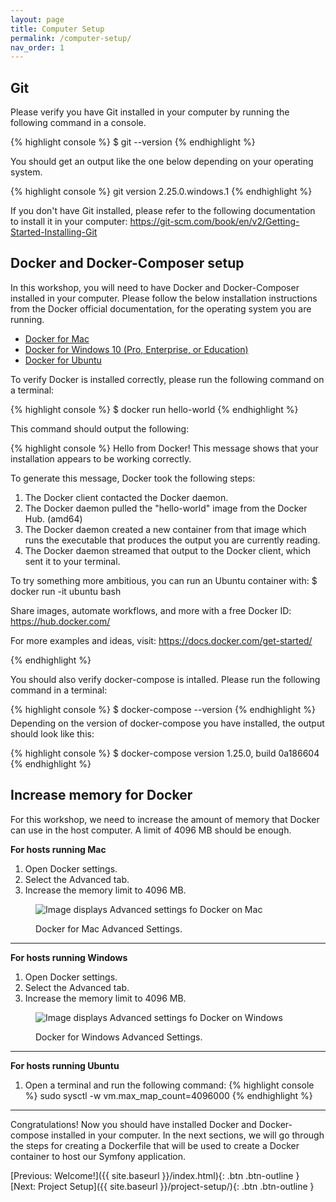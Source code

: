 ```yaml
---
layout: page
title: Computer Setup
permalink: /computer-setup/
nav_order: 1
---
```


## Git

<p>Please verify you have Git installed in your computer by running the following command in a console.</p>

{% highlight console %}
$ git --version
{% endhighlight %}

<p>You should get an output like the one below depending on your operating system.</p>

{% highlight console %}
git version 2.25.0.windows.1
{% endhighlight %}

<p>If you don't have Git installed, please refer to the following documentation to install it in your computer:
<a href="https://git-scm.com/book/en/v2/Getting-Started-Installing-Git" target="_blank">https://git-scm.com/book/en/v2/Getting-Started-Installing-Git</a>
</p>


## Docker and Docker-Composer setup
In this workshop, you will need to have Docker and Docker-Composer installed in your computer. 
Please follow the below installation instructions from the Docker official documentation, for the operating system you are running.

<ul>
    <li>
        <a href="https://docs.docker.com/docker-for-mac/install" target="_blank">Docker for Mac</a>
    </li>
    <li>
        <a href="https://docs.docker.com/docker-for-windows/install" target="_blank">Docker for Windows 10 (Pro, Enterprise, or Education)</a>
    </li>
    <li>
        <a href="https://docs.docker.com/install/linux/docker-ce/ubuntu" target="_blank">Docker for Ubuntu</a>
    </li>
</ul>

To verify Docker is installed correctly, please run the following command on a terminal: 

{% highlight console %}
$ docker run hello-world
{% endhighlight %}

<p style="margin-top: 5px">This command should output the following:</p>

{% highlight console %}
Hello from Docker!
This message shows that your installation appears to be working correctly.

To generate this message, Docker took the following steps:
 1. The Docker client contacted the Docker daemon.
 2. The Docker daemon pulled the "hello-world" image from the Docker Hub.
    (amd64)
 3. The Docker daemon created a new container from that image which runs the
    executable that produces the output you are currently reading.
 4. The Docker daemon streamed that output to the Docker client, which sent it
    to your terminal.

To try something more ambitious, you can run an Ubuntu container with:
 $ docker run -it ubuntu bash

Share images, automate workflows, and more with a free Docker ID:
 https://hub.docker.com/

For more examples and ideas, visit:
 https://docs.docker.com/get-started/

{% endhighlight %}

<p style="margin-top: 5px">You should also verify docker-compose is intalled. Please run the following command in a terminal:</p>
{% highlight console %}
$ docker-compose --version
{% endhighlight %}

<p style="margin-top: 5px">Depending on the version of docker-compose you have installed, the output should look like this:</p>
{% highlight console %}
$ docker-compose version 1.25.0, build 0a186604
{% endhighlight %}

## Increase memory for Docker

For this workshop, we need to increase the amount of memory that Docker can use in the host computer. A limit of 4096 MB should be enough. 

<b>For hosts running Mac</b>

1. Open Docker settings.
2. Select the Advanced tab.
3. Increase the memory limit to 4096 MB.

<figure>
  <img src="{{ site.baseurl }}/assets/images/mac-host-settings.png" alt="Image displays Advanced settings fo Docker on Mac">
  <p class="workshop-figure-caption">Docker for Mac Advanced Settings.</p>
</figure>

<hr>

<b>For hosts running Windows</b>

1. Open Docker settings.
2. Select the Advanced tab.
3. Increase the memory limit to 4096 MB.

<figure>
  <img src="{{ site.baseurl }}/assets/images/windows-host-image.JPG" alt="Image displays Advanced settings fo Docker on Windows">
  <p class="workshop-figure-caption">Docker for Windows Advanced Settings.</p>
</figure>

<hr>

<b>For hosts running Ubuntu</b>

1. Open a terminal and run the following command:
{% highlight console %}
sudo sysctl -w vm.max_map_count=4096000
{% endhighlight %}

<hr>

Congratulations! Now you should have installed Docker and Docker-compose installed in your computer. In the next sections, we will go through the steps for creating a Dockerfile that will be used to create a Docker container to host our Symfony application.

[Previous: Welcome!]({{ site.baseurl }}/index.html){: .btn .btn-outline }
[Next: Project Setup]({{ site.baseurl }}/project-setup/){: .btn .btn-outline }